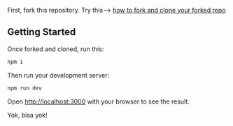 First, fork this repository. Try this--> [how to fork and clone your forked repo](https://docs.github.com/en/pull-requests/collaborating-with-pull-requests/working-with-forks/fork-a-repo#forking-a-repository)


## Getting Started

Once forked and cloned, run this:

```bash
npm i
```

Then run your development server:

```bash
npm run dev
```

Open [http://localhost:3000](http://localhost:3000) with your browser to see the result.

Yok, bisa yok!
